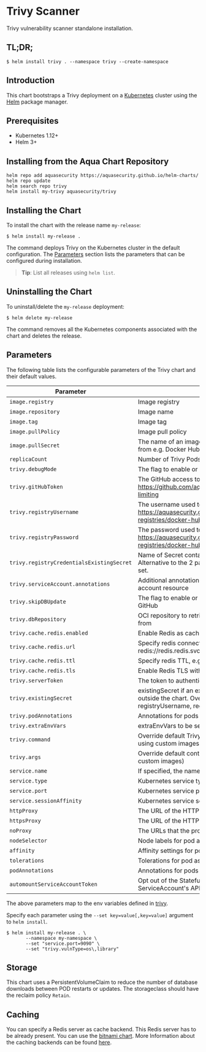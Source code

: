 # Trivy Scanner

Trivy vulnerability scanner standalone installation.

## TL;DR;

```
$ helm install trivy . --namespace trivy --create-namespace
```

## Introduction

This chart bootstraps a Trivy deployment on a [Kubernetes](http://kubernetes.io) cluster using the
[Helm](https://helm.sh) package manager.

## Prerequisites

- Kubernetes 1.12+
- Helm 3+

## Installing from the Aqua Chart Repository

```
helm repo add aquasecurity https://aquasecurity.github.io/helm-charts/
helm repo update
helm search repo trivy
helm install my-trivy aquasecurity/trivy
```

## Installing the Chart

To install the chart with the release name `my-release`:

```
$ helm install my-release .
```

The command deploys Trivy on the Kubernetes cluster in the default configuration. The [Parameters](#parameters)
section lists the parameters that can be configured during installation.

> **Tip**: List all releases using `helm list`.

## Uninstalling the Chart

To uninstall/delete the `my-release` deployment:

```
$ helm delete my-release
```

The command removes all the Kubernetes components associated with the chart and deletes the release.

## Parameters

The following table lists the configurable parameters of the Trivy chart and their default values.

|                 Parameter                 |                                Description                                                                                                      |    Default                      |
| ----------------------------------------- | ----------------------------------------------------------------------------------------------------------------------------------------------- | ------------------------------- |
| `image.registry`                          | Image registry                                                                                                                                  | `docker.io`                     |
| `image.repository`                        | Image name                                                                                                                                      | `aquasec/trivy`                 |
| `image.tag`                               | Image tag                                                                                                                                       | `{TAG_NAME}`                    |
| `image.pullPolicy`                        | Image pull policy                                                                                                                               | `IfNotPresent`                  |
| `image.pullSecret`                        | The name of an imagePullSecret used to pull trivy image from e.g. Docker Hub or a private registry                                              |                                 |
| `replicaCount`                            | Number of Trivy Pods to run                                                                                                                     | `1`                             |
| `trivy.debugMode`                         | The flag to enable or disable Trivy debug mode                                                                                                  | `false`                         |
| `trivy.gitHubToken`                       | The GitHub access token to download Trivy DB. More info: https://github.com/aquasecurity/trivy#github-rate-limiting                             |                                 |
| `trivy.registryUsername`                  | The username used to log in at dockerhub. More info: https://aquasecurity.github.io/trivy/dev/advanced/private-registries/docker-hub/           |                                 |
| `trivy.registryPassword`                  | The password used to log in at dockerhub. More info: https://aquasecurity.github.io/trivy/dev/advanced/private-registries/docker-hub/           |                                 |
| `trivy.registryCredentialsExistingSecret` | Name of Secret containing dockerhub credentials. Alternative to the 2 parameters above, has precedence if set.                                  |                                 |
| `trivy.serviceAccount.annotations`        | Additional annotations to add to the Kubernetes service account resource                                                                        |                                 |
| `trivy.skipDBUpdate`                      | The flag to enable or disable Trivy DB downloads from GitHub                                                                                    | `false`                         |
| `trivy.dbRepository`                      | OCI repository to retrieve the trivy vulnerability database from                                                                                | `ghcr.io/aquasecurity/trivy-db` |
| `trivy.cache.redis.enabled`               | Enable Redis as caching backend                                                                                                                 | `false`                         |
| `trivy.cache.redis.url`                   | Specify redis connection url, e.g. redis://redis.redis.svc:6379                                                                                 | ``                              |
| `trivy.cache.redis.ttl`                   | Specify redis TTL, e.g. 3600s or 24h                                                                                                            | ``                              |
| `trivy.cache.redis.tls`                   | Enable Redis TLS with public certificates                                                                                                       | ``                              |
| `trivy.serverToken`                       | The token to authenticate Trivy client with Trivy server                                                                                        | ``                              |
| `trivy.existingSecret`                    | existingSecret if an existing secret has been created outside the chart. Overrides gitHubToken, registryUsername, registryPassword, serverToken | ``                              |
| `trivy.podAnnotations`                    | Annotations for pods created by statefulset                                                                                                     | `{}`                            |
| `trivy.extraEnvVars`                      | extraEnvVars to be set on the container                                                                                                         | `{}`                            |
| `trivy.command`                           | Override default Trivy container command (useful when using custom images)                                                                      |                                 |
| `trivy.args`                              | Override default container args (useful when using custom images)                                                                               | `["server"]`                    |
| `service.name`                            | If specified, the name used for the Trivy service                                                                                               |                                 |
| `service.type`                            | Kubernetes service type                                                                                                                         | `ClusterIP`                     |
| `service.port`                            | Kubernetes service port                                                                                                                         | `4954`                          |
| `service.sessionAffinity`                 | Kubernetes service session affinity                                                                                                             | `ClientIP`                      |
| `httpProxy`                               | The URL of the HTTP proxy server                                                                                                                |                                 |
| `httpsProxy`                              | The URL of the HTTPS proxy server                                                                                                               |                                 |
| `noProxy`                                 | The URLs that the proxy settings do not apply to                                                                                                |                                 |
| `nodeSelector`                            | Node labels for pod assignment                                                                                                                  |                                 |
| `affinity`                                | Affinity settings for pod assignment                                                                                                            |                                 |
| `tolerations`                             | Tolerations for pod assignment                                                                                                                  |                                 |
| `podAnnotations`                          | Annotations for pods created by statefulset                                                                                                     | `{}`                            |
| `automountServiceAccountToken`            | Opt out of the Statefulset Kubelet to automatically mount a ServiceAccount's API credentials                                                    |                                 |

The above parameters map to the env variables defined in [trivy](https://github.com/aquasecurity/trivy#configuration).

Specify each parameter using the `--set key=value[,key=value]` argument to `helm install`.

```
$ helm install my-release . \
       --namespace my-namespace \
       --set "service.port=9090" \
       --set "trivy.vulnType=os\,library"
```

## Storage

This chart uses a PersistentVolumeClaim to reduce the number of database downloads between POD restarts or updates. The storageclass should have the reclaim policy  `Retain`.

## Caching

You can specify a Redis server as cache backend. This Redis server has to be already present. You can use the [bitnami chart](https://bitnami.com/stack/redis/helm).
More Information about the caching backends can be found [here](https://github.com/aquasecurity/trivy#specify-cache-backend).
